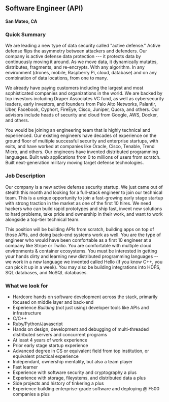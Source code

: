 ## Software Engineer (API)
#### San Mateo, CA

### Quick Summary
We are leading a new type of data security called "active defense." Active defense flips the asymmetry between attackers and defenders. Our company is active defense data protection --- it protects data by continuously moving it around. As we move data, it dynamically mutates, distributes, fragments, and re-encrypts. With any algorithm. In any environment (drones, mobile, Raspberry Pi, cloud, database) and on any combination of data locations, from one to many.

We already have paying customers including the largest and most sophisticated companies and organizations in the world. We are backed by top investors including Draper Associates VC fund, as well as cybersecurity leaders, early investors, and founders from Palo Alto Networks, Palantir, Uber, Facebook, Cyphort, FireEye, Cisco, Juniper, Quora, and others. Our advisors include heads of security and cloud from Google, AWS, Docker, and others.

You would be joining an engineering team that is highly technical and experienced. Our existing engineers have decades of experience on the ground floor of multiple successful security and enterprise startups, with exits, and have worked at companies like Oracle, Cisco, Tenable, Trend Micro, and others. Our engineers have invented distributed programming languages. Built web applications from 0 to millions of users from scratch. Built next-generation military moving target defense technologies.

### Job Description
Our company is a new active defense security startup. We just came out of stealth this month and looking for a full-stack engineer to join our technical team. This is a unique opportunity to join a fast-growing early stage startup with strong traction in the market as one of the first 10 hires. We need hackers who can build rapid prototypes and ship fast, invent new solutions to hard problems, take pride and ownership in their work, and want to work alongside a top-tier technical team.

This position will be building APIs from scratch, building apps on top of those APIs, and doing back-end systems work as well. You are the type of engineer who would have been comfortable as a first 10 engineer at a company like Stripe or Twilio. You are comfortable with multiple cloud environments & container ecosystems. You must be interested in getting your hands dirty and learning new distributed programming languages -- we work in a new language we invented called Hello (if you know C++, you can pick it up in a week). You may also be building integrations into HDFS, SQL databases, and NoSQL databases.

### What we look for
+	Hardcore hands on software development across the stack, primarily focused on middle layer and back-end
+	Experience *Building* (not just using) developer tools like APIs and infrastructure
+	C/C++
+	Ruby/Python/Javascript
+	Hands on design, development and debugging of multi-threaded distributed servers and concurrent programs
+	At least 4 years of work experience
+	Prior early stage startup experience
+	Advanced degree in CS or equivalent field from top institution, or equivalent practical experience
+	Independant, ownership mentality, but also a team player
+	Fast learner
+	Experience with software security and cryptography a plus
+	Experience with storage, fileystems, and distributed data a plus
+	Side projects and history of tinkering a plus
+	Experience building enterprise-grade software and deploying @ F500 companies a plus

